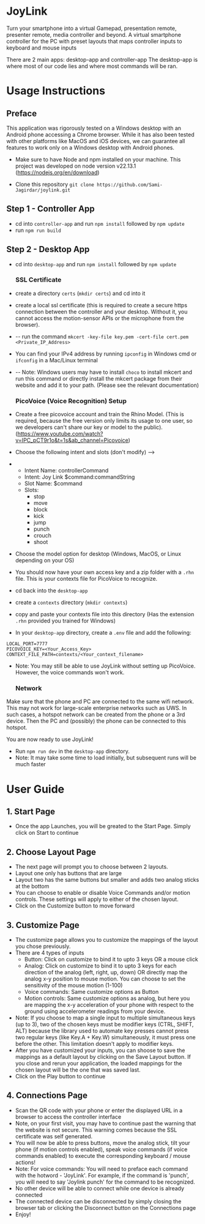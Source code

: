  # JoyLink
  Turn your smartphone into a virtual Gamepad, presentation remote, presenter remote, media controller and beyond.
  A virtual smartphone controller for the PC with preset layouts that maps controller inputs to keyboard and mouse inputs

  There are 2 main apps: desktop-app and controller-app
  The desktop-app is where most of our code lies and where most commands will be ran.

  # Usage Instructions
  ## Preface
  This application was rigorously tested on a Windows desktop with an Android phone accessing a Chrome browser.
  While it has also been tested with other platforms like MacOS and iOS devices, we can guarantee all features to work only on a Windows desktop with Android phones.

  - Make sure to have Node and npm installed on your machine. This project was developed on node version v22.13.1
  (https://nodejs.org/en/download)

  - Clone this repository `git clone https://github.com/Sami-Jagirdar/joylink.git`

  ## Step 1 - Controller App
  - cd into `controller-app` and run `npm install` followed by `npm update`
  - run `npm run build`

  ## Step 2 - Desktop App
  - cd into `desktop-app` and run `npm install` followed by `npm update`

    ### SSL Certificate
  - create a directory `certs` (`mkdir certs`) and cd into it
  - create a local ssl certificate (this is required to create a secure https connection between the controller and your desktop. Without it, you cannot access the motion-sensor APIs or the microphone from the browser).
  -  -- run the command `mkcert -key-file key.pem -cert-file cert.pem <Private_IP_Address>`
  -  You can find your IPv4 address by running `ipconfig` in Windows cmd or `ifconfig` in a Mac/Linux terminal
  -  -- Note: Windows users may have to install `choco` to install mkcert and run this command or directly install the mkcert package from their website and add it to your path. (Please see the relevant documentation)

     ### PicoVoice (Voice Recognition) Setup
  - Create a free picovoice account and train the Rhino Model. (This is required, because the free version only limits its usage to one user, so we developers can't share our key or model to the public).
  (https://www.youtube.com/watch?v=IPC_pCT9r1o&t=1s&ab_channel=Picovoice)
  - Choose the following intent and slots (don't modify) -->
  - - Intent Name: controllerCommand
    - Intent: Joy Link $command:commandString
    - Slot Name: $command
    - Slots:
      - stop
      - move
      - block
      - kick
      - jump
      - punch
      - crouch
      - shoot
  - Choose the model option for desktop (Windows, MacOS, or Linux depending on your OS)
  - You should now have your own access key and a zip folder with a `.rhn` file. This is your contexts file for PicoVoice to recognize.
  - cd back into the `desktop-app`
  - create a `contexts` directory (`mkdir contexts`)
  - copy and paste your contexts file into this directory (Has the extension `.rhn` provided you trained for Windows)
  - In your `desktop-app` directory, create a `.env` file and add the following:
  ```
  LOCAL_PORT=7777
  PICOVOICE_KEY=<Your_Access_Key>
  CONTEXT_FILE_PATH=contexts/<Your_context_filename>
  ```
  - Note: You may still be able to use JoyLink without setting up PicoVoice. However, the voice commands won't work.

    ### Network
  Make sure that the phone and PC are connected to the same wifi network. This may not work for large-scale enterprise networks such as UWS. In such cases, a hotspot network can be created from the phone or a 3rd device. Then the PC and (possibly) the phone can be connected to this hotspot.


  You are now ready to use JoyLink!
  - Run `npm run dev` in the `desktop-app` directory.
  - Note: It may take some time to load initially, but subsequent runs will be much faster


  # User Guide
  ## 1. Start Page
  - Once the app Launches, you will be greated to the Start Page. Simply click on Start to continue

  ## 2. Choose Layout Page
  - The next page will prompt you to choose between 2 layouts.
  - Layout one only has buttons that are large
  - Layout two has the same buttons but smaller and adds two analog sticks at the bottom
  - You can choose to enable or disable Voice Commands and/or motion controls. These settings will apply to either of the chosen layout.
  - Click on the Customize button to move forward

  ## 3. Customize Page
  - The customize page allows you to customize the mappings of the layout you chose previously.
  - There are 4 types of inputs
    - Button: Click on customize to bind it to upto 3 keys OR a mouse click
    - Analog: Click on customize to bind it to upto 3 keys for each direction of the analog (left, right, up, down) OR directly map the analog x-y position to mouse motion. You can choose to set the sensitivity of the mouse motion (1-100)
    - Voice commands: Same customize options as Button
    - Motion controls: Same customize options as analog, but here you are mapping the x-y acceleration of your phone with respect to the ground using accelerometer readings from your device.
  - Note: If you choose to map a single input to multiple simultaneous keys (up to 3), two of the chosen keys must be modifier keys (CTRL, SHIFT, ALT) because the library used to automate key presses cannot press two regular keys (like Key.A + Key.W) simultaneously, it must press one before the other. This limitation doesn't apply to modifier keys.
  - After you have customized your inputs, you can shoose to save the mappings as a default layout by clicking on the Save Layout button. If you close and rerun your application, the loaded mappings for the chosen layout will be the one that was saved last.
  - Click on the Play button to continue


  ## 4. Connections Page
  - Scan the QR code with your phone or enter the displayed URL in a browser to access the controller interface
  - Note, on your first visit, you may have to continue past the warning that the website is not secure. This warning comes because the SSL certificate was self generated.
  - You will now be able to press buttons, move the analog stick, tilt your phone (if motion controls enabled), speak voice commands (if voice commands enabled) to execute the corresponding keyboard / mouse actions!
  - Note: For voice commands: You will need to preface each command with the hotword - 'JoyLink'. For example, if the command is 'punch', you will need to say 'Joylink punch' for the command to be recognized.
  - No other device will be able to connect while one device is already connected
  - The connected device can be disconnected by simply closing the browser tab or clicking the Disconnect button on the Connections page
  - Enjoy!






